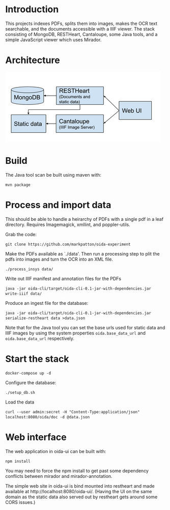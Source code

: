 # Introduction

This projects indexes PDFs, splits them into images, makes the OCR text searchable, and the documents accessible with a IIIF viewer.
The stack consisting of MongoDB, RESTHeart, Cantaloupe, some Java tools, and a simple JavaScript viewer which uses Mirador.

# Architecture

![Architecture Diagram](arch.png)

# Build

The Java tool scan be built using maven with:

```
mvn package
```

# Process and import data

This should be able to handle a heirarchy of PDFs with a single pdf in a leaf directory. 
Requires Imagemagick, xmllint, and poppler-utils.

Grab the code:
```
git clone https://github.com/markpatton/oida-experiment
```

Make the PDFs available as `./data'. Then run a processing step to plit the pdfs into images and turn the OCR into an XML file.

```
./process_insys data/
```

Write out IIIF manifest and annotation files for the PDFs
```
java -jar oida-cli/target/oida-cli-0.1-jar-with-dependencies.jar write-iiif data/
```

Produce an ingest file for the database:
```
java -jar oida-cli/target/oida-cli-0.1-jar-with-dependencies.jar serialize-restheart data >data.json
```

Note that for the Java tool you can set the base urls used for static data and IIIF images by using the system properties 
`oida.base_data_url` and `oida.base_data_url` respectively.

# Start the stack

```
docker-compose up -d
```

Configure the database:
```
./setup_db.sh
```

Load the data

```
curl --user admin:secret -H "Content-Type:application/json" localhost:8080/oida/doc -d @data.json
```

# Web interface

The web application in oida-ui can be built with:
```
npm install
```

You may need to force the npm install to get past some dependency conflicts between mirador and mirador-annotation.

The simple web site in oida-ui is bind mounted into restheart and made available at http://localhost:8080/oida-ui/.
(Having the UI on the same domain as the static data also served out by restheart gets around some CORS issues.)



